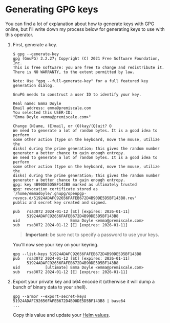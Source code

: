 # Generating GPG keys

You can find a lot of explanation about how to generate keys with GPG online, but I'll write down my process below for generating keys to use with this operator.

1. First, generate a key.

    ```shell
    $ gpg --generate-key
    gpg (GnuPG) 2.2.27; Copyright (C) 2021 Free Software Foundation, Inc.
    This is free software: you are free to change and redistribute it.
    There is NO WARRANTY, to the extent permitted by law.

    Note: Use "gpg --full-generate-key" for a full featured key generation dialog.

    GnuPG needs to construct a user ID to identify your key.

    Real name: Emma Doyle
    Email address: emma@premiscale.com
    You selected this USER-ID:
    "Emma Doyle <emma@premiscale.com>"

    Change (N)ame, (E)mail, or (O)kay/(Q)uit? O
    We need to generate a lot of random bytes. It is a good idea to perform
    some other action (type on the keyboard, move the mouse, utilize the
    disks) during the prime generation; this gives the random number
    generator a better chance to gain enough entropy.
    We need to generate a lot of random bytes. It is a good idea to perform
    some other action (type on the keyboard, move the mouse, utilize the
    disks) during the prime generation; this gives the random number
    generator a better chance to gain enough entropy.
    gpg: key 4B90DE5D5BF143B8 marked as ultimately trusted
    gpg: revocation certificate stored as '/home/emmadoyle/.gnupg/openpgp-revocs.d/51924ADAFC92656FAFEB672D4B90DE5D5BF143B8.rev'
    public and secret key created and signed.

    pub   rsa3072 2024-01-12 [SC] [expires: 2026-01-11]
          51924ADAFC92656FAFEB672D4B90DE5D5BF143B8
    uid                      Emma Doyle <emma@premiscale.com>
    sub   rsa3072 2024-01-12 [E] [expires: 2026-01-11]

    ```

    > **Important:** be sure not to specify a password to use your keys.

    You'll now see your key on your keyring.

    ```shell
    gpg --list-keys 51924ADAFC92656FAFEB672D4B90DE5D5BF143B8
    pub   rsa3072 2024-01-12 [SC] [expires: 2026-01-11]
          51924ADAFC92656FAFEB672D4B90DE5D5BF143B8
    uid           [ultimate] Emma Doyle <emma@premiscale.com>
    sub   rsa3072 2024-01-12 [E] [expires: 2026-01-11]
    ```

2. Export your private key and b64 encode it (otherwise it will dump a bunch of binary data to your shell).

    ```shell
    gpg --armor --export-secret-keys 51924ADAFC92656FAFEB672D4B90DE5D5BF143B8 | base64
    ...
    ```

    Copy this value and update your [Helm values](/helm/operator/).